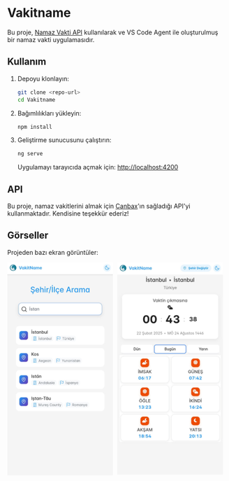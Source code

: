 # Vakitname

Bu proje, [Namaz Vakti API](https://github.com/canbax/namaz-vakti-api) kullanılarak ve VS Code Agent ile oluşturulmuş bir namaz vakti uygulamasıdır.

## Kullanım

1. Depoyu klonlayın:
   ```sh
   git clone <repo-url>
   cd Vakitname
   ```
2. Bağımlılıkları yükleyin:
   ```sh
   npm install
   ```
3. Geliştirme sunucusunu çalıştırın:
   ```sh
   ng serve
   ```
   Uygulamayı tarayıcıda açmak için: [http://localhost:4200](http://localhost:4200)

## API

Bu proje, namaz vakitlerini almak için [Canbax](https://github.com/canbax)'ın sağladığı API'yi kullanmaktadır. Kendisine teşekkür ederiz!

## Görseller

Projeden bazı ekran görüntüler:

<div style="display: flex; gap: 10px;">
  <img src="readme-image/2.jpg" alt="Mobil Görsel 2" style="width: 48%;"/>
  <img src="readme-image/1.jpg" alt="Mobil Görsel 1" style="width: 48%;"/>
</div>